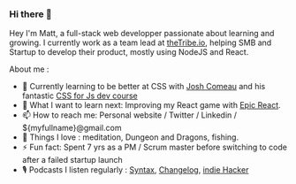 ### Hi there 👋

Hey I'm Matt, a full-stack web developper passionate about learning and growing. I currently work as a team lead at [theTribe.io](http://theTribe.io), helping SMB and Startup to develop their product, mostly using NodeJS and React.

About me : 

- 🌱 Currently learning to be better at CSS with [Josh Comeau](https://www.joshwcomeau.com/) and his fantastic [CSS for Js dev course](https://css-for-js.dev/)
- 🤔 What I want to learn next: Improving my React game with [Epic React](https://epicreact.dev/).
- 📫 How to reach me: Personal website / Twitter / Linkedin / ${myfullname}@gmail.com
- 💙 Things I love : meditation, Dungeon and Dragons, fishing.
- ⚡ Fun fact: Spent 7 yrs as a PM / Scrum master before switching to code after a failed startup launch
- 🎙️ Podcasts I listen regularly : [Syntax](https://syntax.fm/), [Changelog](https://changelog.com/podcast), [indie Hacker](https://www.indiehackers.com/podcasts)

